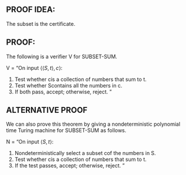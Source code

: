 ## PROOF IDEA:

The subset is the certificate.

## PROOF:

The following is a verifier V for SUBSET-SUM.

V = “On input $⟨⟨S,t⟩,c⟩$:

1. Test whether cis a collection of numbers that sum to t.
2. Test whether Scontains all the numbers in c.
3. If both pass, accept; otherwise, reject.
   ”

## ALTERNATIVE PROOF

We can also prove this theorem by giving a nondeterministic polynomial time Turing machine for SUBSET-SUM as follows.

N = “On input $⟨S,t⟩$:

1. Nondeterministically select a subset cof the numbers in S.
2. Test whether cis a collection of numbers that sum to t.
3. If the test passes, accept; otherwise, reject.
   ”
